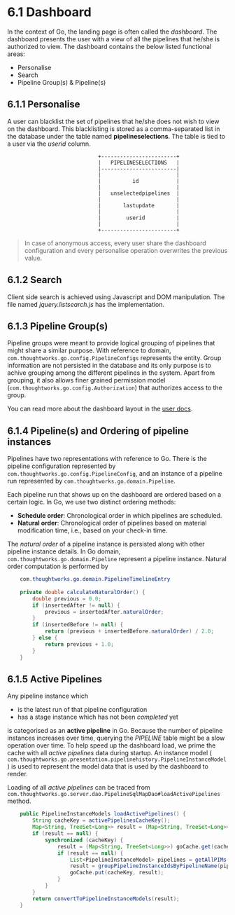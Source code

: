 # 6.1 Dashboard

In the context of Go, the landing page is often called the *dashboard*. The dashboard presents the user with a view of all the pipelines that he/she is authorized to view. The dashboard contains the below listed functional areas:

- Personalise
- Search
- Pipeline Group(s) & Pipeline(s)

## 6.1.1 Personalise

A user can blacklist the set of pipelines that he/she does not wish to view on the dashboard. This blacklisting is stored as a comma-separated list in the database under the table named **pipelineselections**. The table is tied to a user via the *userid* column.

```
                             +------------------------+
                             |   PIPELINESELECTIONS   |
                             |------------------------|
                             |                        |
                             |          id            |
                             |                        |
                             |   unselectedpipelines  |
                             |                        |
                             |       lastupdate       |
                             |                        |
                             |        userid          |
                             |                        |
                             +------------------------+
```

> In case of anonymous access, every user share the dashboard configuration and every personalise operation overwrites the previous value.

## 6.1.2 Search

Client side search is achieved using Javascript and DOM manipulation. The file named *jquery.listsearch.js* has the implementation.

## 6.1.3 Pipeline Group(s)

Pipeline groups were meant to provide logical grouping of pipelines that might share a similar purpose. With reference to domain, ```com.thoughtworks.go.config.PipelineConfigs``` represents the entity. Group information are not persisted in the database and its only purpose is to achive grouping among the different pipelines in the system. Apart from grouping, it also allows finer grained permission model (```com.thoughtworks.go.config.Authorization```) that authorizes access to the group.

You can read more about the dashboard layout in the [user docs](http://www.thoughtworks.com/products/docs/go/current/help/Pipelines_Dashboard_page.html).

## 6.1.4 Pipeline(s) and Ordering of pipeline instances

Pipelines have two representations with reference to Go. There is the pipeline configuration represented by  ```com.thoughtworks.go.config.PipelineConfig```, and an instance of a pipeline run represented by  ```com.thoughtworks.go.domain.Pipeline```.

Each pipeline run that shows up on the dashboard are ordered based on a certain logic. In Go, we use two distinct ordering methods:

- **Schedule order**: Chronological order in which pipelines are scheduled.
- **Natural order**: Chronological order of pipelines based on material modification time, i.e., based on your check-in time.

The *natural order* of a pipeline instance is persisted along with other pipeline instance details. In Go domain, ```com.thoughtworks.go.domain.Pipeline``` represent a pipeline instance. Natural order computation is performed by

```java
    com.thoughtworks.go.domain.PipelineTimelineEntry
    
    private double calculateNaturalOrder() {
        double previous = 0.0;
        if (insertedAfter != null) {
            previous = insertedAfter.naturalOrder;
        }
        if (insertedBefore != null) {
            return (previous + insertedBefore.naturalOrder) / 2.0;
        } else {
            return previous + 1.0;
        }
    }
```

## 6.1.5 Active Pipelines

Any pipeline instance which

- is the latest run of that pipeline configuration
- has a stage instance which has not been *completed* yet

is categorised as an **active pipeline** in Go. Because the number of pipeline instances increases over time, querying the *PIPELINE* table might be a slow operation over time. To help speed up the dashboard load, we prime the cache with all *active pipelines* data during startup. An instance model ( ```com.thoughtworks.go.presentation.pipelinehistory.PipelineInstanceModel```) is used to represent the model data that is used by the dashboard to render.

Loading of all *active pipelines* can be traced from ```com.thoughtworks.go.server.dao.PipelineSqlMapDao#loadActivePipelines``` method.

```java
    public PipelineInstanceModels loadActivePipelines() {
        String cacheKey = activePipelinesCacheKey();
        Map<String, TreeSet<Long>> result = (Map<String, TreeSet<Long>>) goCache.get(cacheKey);
        if (result == null) {
            synchronized (cacheKey) {
                result = (Map<String, TreeSet<Long>>) goCache.get(cacheKey);
                if (result == null) {
                    List<PipelineInstanceModel> pipelines = getAllPIMs();
                    result = groupPipelineInstanceIdsByPipelineName(pipelines);
                    goCache.put(cacheKey, result);
                }
            }
        }
        return convertToPipelineInstanceModels(result);
    }
```